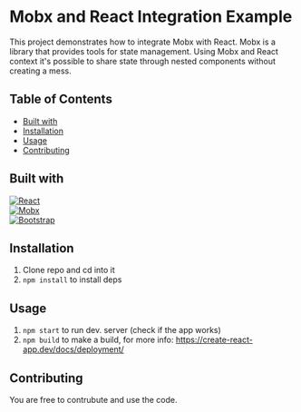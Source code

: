 # Mobx and React Integration Example

This project demonstrates how to integrate Mobx with React. Mobx is a library that provides tools for state management. Using Mobx and React context it's possible to share state through nested components without creating a mess.

## Table of Contents

- [Built with](#built-with)
- [Installation](#installation)
- [Usage](#usage)
- [Contributing](#contributing)

## Built with

  [![React](https://img.shields.io/badge/React-React-blue?logo=react)](https://reactjs.org)<br/>
  [![Mobx](https://img.shields.io/badge/Mobx-Mobx-blue?logo=mobx)](https://mobx.js.org)<br/>
  [![Bootstrap](https://img.shields.io/badge/Bootstrap-Bootstrap-blue?logo=bootstrap)](https://getbootstrap.com)

## Installation

1. Clone repo and cd into it
2. `npm install` to install deps

## Usage

1. `npm start` to run dev. server (check if the app works)
2. `npm build` to make a build, for more info: https://create-react-app.dev/docs/deployment/

## Contributing

You are free to contrubute and use the code.